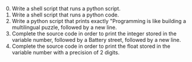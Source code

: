 0. Write a shell script that runs a python script.
1. Write a shell script that runs a python code.
2. Write a python script that prints exactly "Programming is like building a multilingual puzzle, followed by a new line.
3. Complete the source code in order to print the integer stored in the variable number, followed by a Battery street, followed by a new line.
4. Complete the source code in order to print the float stored in the variable number with a precision of 2 digits.
